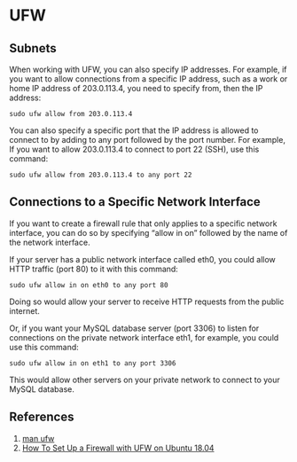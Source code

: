 # UFW

## Subnets

When working with UFW, you can also specify IP addresses. For example, if you want to allow connections from a specific IP address, such as a work or home IP address of 203.0.113.4, you need to specify from, then the IP address:

```
sudo ufw allow from 203.0.113.4
```

You can also specify a specific port that the IP address is allowed to connect to by adding to any port followed by the port number. For example, If you want to allow 203.0.113.4 to connect to port 22 (SSH), use this command:

```
sudo ufw allow from 203.0.113.4 to any port 22
```

## Connections to a Specific Network Interface

If you want to create a firewall rule that only applies to a specific network interface, you can do so by specifying “allow in on” followed by the name of the network interface.

If your server has a public network interface called eth0, you could allow HTTP traffic (port 80) to it with this command:

```
sudo ufw allow in on eth0 to any port 80
```

Doing so would allow your server to receive HTTP requests from the public internet.

Or, if you want your MySQL database server (port 3306) to listen for connections on the private network interface eth1, for example, you could use this command:

```
sudo ufw allow in on eth1 to any port 3306
```

This would allow other servers on your private network to connect to your MySQL database.

## References

1. [man ufw](http://manpages.ubuntu.com/manpages/bionic/man8/ufw.8.html)
1. [How To Set Up a Firewall with UFW on Ubuntu 18.04](https://www.digitalocean.com/community/tutorials/how-to-set-up-a-firewall-with-ufw-on-ubuntu-18-04)
